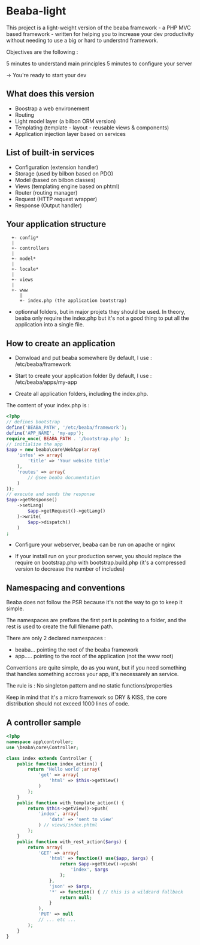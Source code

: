 # Beaba-light

This project is a light-weight version of the beaba framework - a PHP MVC based framework - written for 
helping you to increase your dev productivity without needing to use a big or hard to understnd framework.

Objectives are the following : 

5 minutes to understand main principles
5 minutes to configure your server

-> You're ready to start your dev

## What does this version

 - Boostrap a web environement
 - Routing
 - Light model layer (a bilbon ORM version)
 - Templating (template - layout - reusable views & components)
 - Application injection layer based on services

## List of built-in services

 - Configuration (extension handler)
 - Storage (used by bilbon based on PDO)
 - Model (based on bilbon classes)
 - Views (templating engine based on phtml)
 - Router (routing manager)
 - Request (HTTP request wrapper)
 - Response (Output handler)

## Your application structure

```
  +- config*
  |
  +- controllers
  |
  +- model*
  |
  +- locale*
  |
  +- views
  |
  +- www
     |
     +- index.php (the application bootstrap)
```

* optionnal folders, but in major projets they should be used. In theory, beaba
only require the index.php but it's not a good thing to put all the application
into a single file.

## How to create an application

- Donwload and put beaba somewhere
By default, I use : /etc/beaba/framework

- Start to create your application folder
By default, I use : /etc/beaba/apps/my-app

- Create all application folders, including the index.php.

The content of your index.php is :
```php
<?php
// defines bootstrap
define('BEABA_PATH', '/etc/beaba/framework');
define('APP_NAME', 'my-app');
require_once( BEABA_PATH . '/bootstrap.php' );
// initialize the app
$app = new beaba\core\WebApp(array(
    'infos' => array(
        'title' => 'Your website title'
    ),
    'routes' => array(
        // @see beaba documentation
    )
));
// execute and sends the response
$app->getResponse()
    ->setLang(
        $app->getRequest()->getLang()
    )->write(
        $app->dispatch()
    )
;
```

- Configure your webserver, beaba can be run on apache or nginx

- If your install run on your production server, you should replace the require
on bootstrap.php with bootstrap.build.php (it's a compressed version to decrease
the number of includes)

## Namespacing and conventions

Beaba does not follow the PSR because it's not the way to go to keep it simple.

The namespaces are prefixes the first part is pointing to a folder, and the rest
is used to create the full filename path.

There are only 2 declared namespaces :

 - beaba\... pointing the root of the beaba framework
 - app\..... pointing to the root of the application (not the www root)

Conventions are quite simple, do as you want, but if you need something that 
handles something accross your app, it's necessarely an service.

The rule is : No singleton pattern and no static functions/properties

Keep in mind that it's a micro framework so DRY & KISS, the core distribution
should not exceed 1000 lines of code.

## A controller sample

```php
<?php
namespace app\controller;
use \beaba\core\Controller;

class index extends Controller {
    public function index_action() {
        return 'Hello world';array(
            'get' => array(
                'html' => $this->getView()
            )
        );
    }
    public function with_template_action() {
        return $this->getView()->push(
            'index', array(
                'data' => 'sent to view'
            ) // views/index.phtml
        );
    }
    public function with_rest_action($args) {
        return array(
            'GET' => array(
                'html' => function() use($app, $args) {
                    return $app->getView()->push(
                        'index', $args
                    );
                },
                'json' => $args,
                '*' => function() { // this is a wildcard fallback
                    return null;
                }
            ),
            'PUT' => null
            // ... etc ...
        );
    }
}
```
